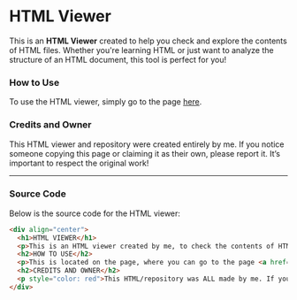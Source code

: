 # HTML Viewer

This is an **HTML Viewer** created to help you check and explore the contents of HTML files. Whether you're learning HTML or just want to analyze the structure of an HTML document, this tool is perfect for you!

### How to Use
To use the HTML viewer, simply go to the page [here](https://zedion69.github.io/htmlreader/).

### Credits and Owner
This HTML viewer and repository were created entirely by me. If you notice someone copying this page or claiming it as their own, please report it. It’s important to respect the original work!

---

### Source Code

Below is the source code for the HTML viewer:

```html
<div align="center">
  <h1>HTML VIEWER</h1>
  <p>This is an HTML viewer created by me, to check the contents of HTML files (whether you want to learn them or be a bad person and skid them because your life sucks and you can't learn an easy language).</p>
  <h2>HOW TO USE</h2>
  <p>This is located on the page, where you can go to the page <a href="https://zedion69.github.io/htmlreader/">here</a>.</p>
  <h2>CREDITS AND OWNER</h2>
  <p style="color: red">This HTML/repository was ALL made by me. If you see someone copy this page or steal the HTML and then go on to claim that it's "theirs," when in reality they actually skidded it, please report it.</p>
</div>
